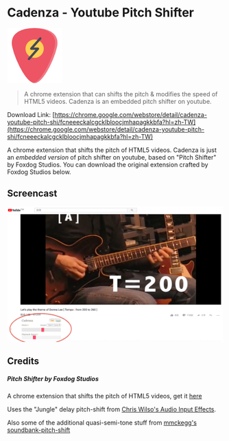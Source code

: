 # Cadenza - Youtube Pitch Shifter



![icon](icon-128.png)

> A chrome extension that can shifts the pitch & modifies the speed of HTML5 videos. Cadenza is an embedded pitch shifter on youtube.



Download Link: [https://chrome.google.com/webstore/detail/cadenza-youtube-pitch-shi/fcneeeckalcgcklbloocjmhapagkkbfa?hl=zh-TW](https://chrome.google.com/webstore/detail/cadenza-youtube-pitch-shi/fcneeeckalcgcklbloocjmhapagkkbfa?hl=zh-TW)

A chrome extension that shifts the pitch of HTML5 videos. Cadenza is just an *embedded version* of pitch shifter on youtube, based on "Pitch Shifter" by Foxdog Studios. You can download the original extension crafted by Foxdog Studios below.



## Screencast

![](screen.png)



## Credits

##### Pitch Shifter by Foxdog Studios

A chrome extension that shifts the pitch of HTML5 videos, get it
[here](https://chrome.google.com/webstore/detail/pitch-shifter-html5-video/mpmkclglcbkjchakihfpblainfncennj?hl=en)

Uses the "Jungle" delay pitch-shift from [Chris Wilso's Audio Input Effects](https://github.com/cwilso/Audio-Input-Effects).

Also some of the additional quasi-semi-tone stuff from [mmckegg's soundbank-pitch-shift](https://github.com/mmckegg/soundbank-pitch-shift)


